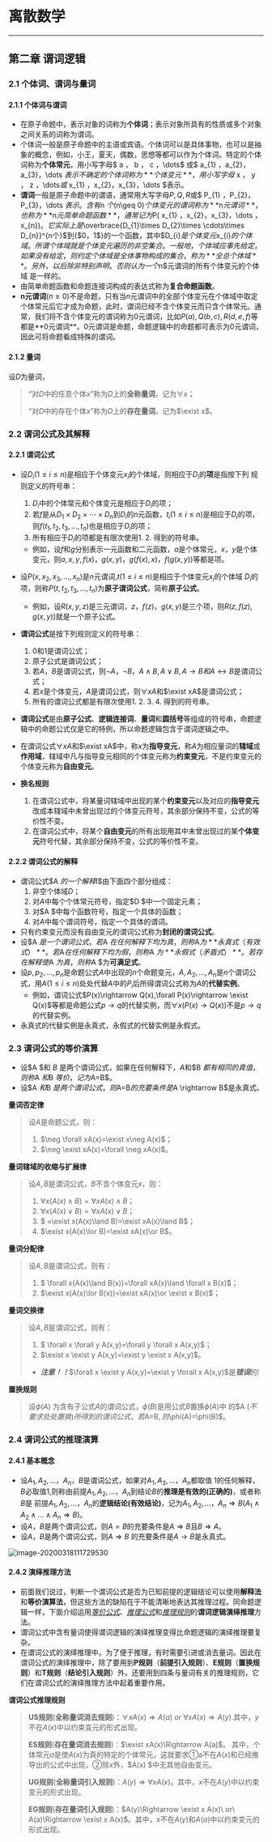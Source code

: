 

# 离散数学

---





## 第二章 谓词逻辑

### 2.1 个体词、谓词与量词

#### 2.1.1 个体词与谓词

- 在原子命题中，表示对象的词称为**个体词**；表示对象所具有的性质或多个对象之间关系的词称为谓词。
- 个体词一般是原子命题中的主语或宾语。个体词可以是具体事物，也可以是抽象的概念，例如，小王，夏天，偶数，思想等都可以作为个体词。特定的个体词称为**个体常元**，用小写字母$ a ， b ， c ，\dots$ 或$ a_{1} ，a_{2}，a_{3}，\dots $表示不确定的个体词称为**个体变元**，用小写字母$ x ， y ， z ，\dots$或$ x_{1} ，x_{2}，x_{3}，\dots $表示。
- **谓词**一般是原子命题中的谓语，通常用大写字母$P,Q,R$或$ P_{1} ，P_{2}，P_{3}，\dots $表示。含有$n $个$(n\geq 0)$个体变元的谓词称为**$n$元谓词**，也称为**$n$元简单命题函数**，通常记为$P( x_{1} ，x_{2}，x_{3}，\dots ，x_{n})$。 它实际上是$\overbrace{D_{1}\times D_{2}\times \cdots\times D_{n}}^{n个}$到{$0，1$}的一个函数，其中$D_{i}$是个体变元$x_{i}$的个体域。所谓个体域就是个 体变元遍历的非空集合。一般地，个体域应事先给定，如果没有给定，则约定个体域是全体事物构成 的集合，称为**全总个体域**。另外，以后除非特别声明，否则认为一个$n$元谓词的所有个体变元的个体域 是一样的。
- 由简单命题函数和命题连接词构成的表达式称为**复合命题函数**。
- **n元谓词**$( n\geq 0)$不是命题，只有当$n$元谓词中的全部个体变元在个体域中取定个体常元后它才成为命题，此时，谓词已经不含个体变元而只含个体常元。通常，我们将不含个体变元的谓词称为0元谓词，比如$P(a),Q(b,c),R(d,e,f)$等都是**$0$元谓词**。0元谓词是命题，命题逻辑中的命题都可表示为0元谓词，因此可将命题看成特殊的谓词。

#### 2.1.2 量词

设$D$为量词，

> “对$D$中的任意个体$x$”称为$D$上的**全称量词**，记为$\forall x$；
>
> “对$D$中的存在个体$x$”称为$D$上的**存在量词**，记为$\exist x$。

### 2.2 谓词公式及其解释

#### 2.2.1 谓词公式

- 设$D_{i}(1\leqslant i\leqslant n)$是相应于个体变元$x_{i}$的个体域，则相应于$D_{i}$的**项**是指按下列
  规则定义的符号串：

  1. $D_{i}$中的个体常元和个体变元是相应于$D_{i}$的项；
  2. 若$f$是从$D_{1}\times D_{2}\times \cdots\times D_{n}$到$D_{i}$的$n$元函数，$t_{i}(1\leqslant i\leqslant n)$是相应于$D_{i}$的项，则$f(t_{1},t_{2},t_{3},\dots,t_{n})$也是相应于$D_{i}$的项；
  3. 所有相应于$D_{i}$的项都是有限次使用1. 2. 得到的符号串。

  - 例如，设$f$和$g$分别表示一元函数和二元函数，$a$是个体常元，$x$，$y$是个体变元，则$a, x,y, f(x)， g(x, y)，g(f(x), x)，f(g(x, y))$等都是项。

- 设$P(x, x_{2}, x_{3},\dots ,x_{n})$是$n$元谓词,$t(1\leq i\leq n)$是相应于个体变元$x_{i}$的个体域
  $D_{i}$的项，则称$P(t, t_{2}, t_{3},\dots ,t_{n})$为**原子谓词公式**，简称**原子公式**。

  - 例如，设$R(x, y, z)$是三元谓词，$z，f(z)，g(x, y)$是三个项，则$R(z, f(z), g(x, y))$就是一个原子公式。

- **谓词公式**是按下列规则定义的符号串：

  1. $0$和$1$是谓词公式；
  2. 原子公式是谓词公式；
  3. 若$A，B$是谓词公式，则$\neg A，\neg B，A\land B, A\lor B, A\rightarrow B和A\leftrightarrow B$是谓词公式；
  4. 若$x$是个体变元，$A$是谓词公式，则$\forall xA$和$\exist xA$是谓词公式；
  5. 所有的谓词公式都是有限次使用1. 2. 3. 4. 得到的符号串。

- **谓词公式**是由**原子公式**、**逻辑连接词**、**量词**和**圆括号**等组成的符号串，命题逻辑中的命题公式仅是它的特例，所以命题逻辑包含于谓词逻辑之中。

- 在谓词公式$\forall xA$和$\exist xA$中，称$x$为**指导变元**，称$A$为相应量词的**辖域**或**作用域**，辖域中凡与指导变元相同的个体变元称为**约束变元**，不是约束变元的个体变元称为**自由变元**。

- **换名规则**

  1. 在谓词公式中，将某量词辖域中出现的某个**约束变元**以及对应的**指导变元**改成本辖域中未曾出现过的个体变元符号，其余部分保持不变，公式的等价性不变。
  2. 在谓词公式中，将某个**自由变元**的所有出现用其中未曾出现过的某**个体变元**符号代替，其余部分保持不变，公式的等价性不变。

#### 2.2.2 谓词公式的解释

- 谓词公式$A $的一个解释$I$由下面四个部分组成： 
  1. 非空个体域$D$；
  2. 对$A$中每个个体常元符号，指定$D $中一个固定元素；
  3. 对$A $中每个函数符号，指定一个具体的函数；
  4. 对$A$中每个谓词符号，指定一个具体的谓词。
- 只有约束变元而没有自由变元的谓词公式称为**封闭的谓词公式**。
- 设$A $是一个谓词公式，若$A $在任何解释下均为真，则称$A$为**永真式（有效式）**。若$A$在任何解释下均为假，则称$A $为**永假式（矛盾式）**。若存在解释使$A $为真，则称$A $为**可满足式**。
- 设$p, p_{2},\dots ,p_{n}$是命题公式$A$中出现的$n$个命题变元，$A, A_{2},\dots ,A_{n}$是$n$个谓词公式，用$A(1\leq i\leq n)$处处代替$A$中的$P_{i}$后所得谓词公式称为$A$的**代替实例**。
  - 例如，谓词公式$P(x)\rightarrow Q(x),\forall P(x)\rightarrow \exist Q(x)$等都是命题公式$p\rightarrow q$的代替实例，而$\forall x(P(x)\rightarrow Q(x))$不是$p\rightarrow  q$的代替实例。
- 永真式的代替实例是永真式，永假式的代替实例是永假式。

### 2.3 谓词公式的等价演算

- 设$A $和 $B$ 是两个谓词公式，如果在任何解释下，$A$和$B $都有相同的真值，则称$A $和$B $等价，记为$A=B$。
- 设$A $和$B $是两个谓词公式，则$A=B$的充要条件是$A \rightarrow B$是永真式。

**量词否定律**

>设$A$是命题公式，则：
>
>1. $\neg \forall xA(x)=\exist x\neg A(x)$；
>2. $\neg \exist xA(x)=\forall \neg xA(x)$。

**量词辖域的收缩与扩展律**

> 设$A,B$是谓词公式，$B$不含个体变元$x$，则：
>
> 1. $\forall x(A(x)\land B)=\forall xA(x)\land B$；
> 2. $\forall x(A(x)\lor B)=\forall xA(x)\lor B$；
> 3. $ =\exist x(A(x)\land B)=\exist xA(x)\land B$；
> 4. $\exist x(A(x)\lor B)=\exist xA(x)\or B$。

**量词分配律**

> 设$A,B$是谓词公式，则有：
>
> 1. $ \forall x(A(x)\land B(x))=\forall xA(x)\land \forall x B(x)$；
> 2. $\exist x(A(x)\lor B(x))=\exist xA(x)\or \exist x B(x)$；

**量词交换律**

> 设$A,B$是谓词公式，则有：
>
> 1. $ \forall x \forall y A(x,y)=\forall y \forall x A(x,y)$；
> 2. $\exist x \exist y A(x,y)=\exist y \exist x A(x,y)$。
>
> - ***注意！！***$\forall x \exist y A(x,y)=\exist y \forall x A(x,y)$是***错误***的!

**置换规则**

> 设$\phi (A)$ 为含有子公式$A$的谓词公式，$\phi (B)$是用公式$B$置换$\phi(A)$中
> 的$A $(不要求处处置换)所得到的谓词公式，若$A=B$,则$\phi(A)=\phi(B)$。

### 2.4 谓词公式的推理演算

#### 2.4.1 基本概念

- 设$A_{1},A_{2},\dots，A_{n}，B$是谓词公式，如果对$A_{1},A_{2},\dots，A_{n}$都取值 1的任何解释，$B$必取值1,则称由前提$A_{1},A_{2},\dots，A_{n}$到结论$B$的**推理是有效的(正确的)**，或者称$B$是
  前提$A_{1},A_{2},\dots，A_{n}$的**逻辑结论(有效结论)**，记为$A_{1},A_{2},\dots，A_{n}\Rightarrow B$$(A_{1}\land A_{2}\land \dots\land A_{n}\Rightarrow B)$。
- 设$A$，$B$是两个谓词公式，则$A= B$的充要条件是$A\Rightarrow B$且$B\Rightarrow A$。
- 设$A$，$B$是两个谓词公式，则$A\Rightarrow B$ 的充要条件是$A\rightarrow B$是永真式。

![image-20200318111729530](离散数学.assets/image-20200318111729530.png)

#### 2.4.2 演绎推理方法

- 前面我们说过，判断一个谓词公式是否为已知前提的逻辑结论可以使用**解释法**和**等价演算法**，但这些方法的缺陷在于不能清晰地表达其推理过程。同命题逻辑一样，下面介绍运用<u>*等价公式*</u>、<u>*推理公式*</u>和<u>*推理规则*</u>的**谓词逻辑演绎推理**方法。
- 谓词公式中含有量词使得谓词逻辑的演绎推理变得比命题逻辑的演绎推理要复杂。
- 在谓词公式的演绎推理中，为了便于推理，有时需要引进或消去量词。因此在谓词公式的演绎推理中，除了要用到**P规则**（**前提引入规则**）、**E规则**（**置换规则**）和**T规则**（**结论引入规则**）外，还要用到四条与量词有关的推理规则，它们在谓词公式的演绎推理方法中起着重要作用。

**谓词公式推理规则**

> **US规则**(**全称量词消去规则**)：$\forall xA(x)\Rightarrow A(a) \ or\ \forall xA(x)\Rightarrow A(y)$.其中，$y$不在$A(x)$中以约束变元的形式出现。
>
> **ES规则**(**存在量词消去规则**)：$\exist xA(x)\Rightarrow A(a)$。 其中，个体常元$a$是使$A(x)$为真的特定的个体常元，这就要求①a不在$A(x)$和已经推导出的公式中出现，②除$x$外，$A(x) $中无其他自由变元。
>
> **UG规则**(**全称量词引入规则**)：$A(y)\Rightarrow \forall x A(x)$。其中，$x$不在$A(y)$中以约束变元的形式出现。
>
> **EG规则**(**存在量词引入规则**)：$A(y)\Rightarrow \exist x A(x)\ or\ A(a)\Rightarrow \exist x A(x)$。其中，$x$不在$A(y)$和$A(a)$中以约束变元的形式出现。



